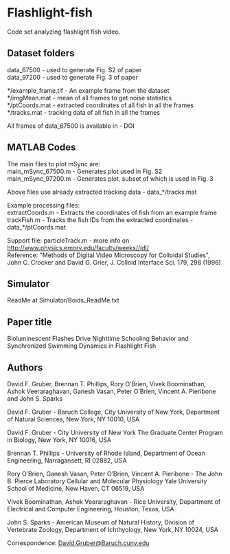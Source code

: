 # Flashlight-fish

Code set analyzing flashlight fish video.

## Dataset folders

data_67500 - used to generate Fig. S2 of paper <br />
data_97200 - used to generate Fig. 3 of paper

*/example_frame.tif - An example frame from the dataset <br />
*/imgMean.mat - mean of all frames to get noise statistics <br />
*/ptCoords.mat - extracted coordinates of all fish in all the frames <br />
*/tracks.mat - tracking data of all fish in all the frames <br />

All frames of data_67500 is available in - DOI

## MATLAB Codes

The main files to plot mSync are: <br />
main_mSync_67500.m - Generates plot used in Fig. S2 <br />
main_mSync_97200.m - Generates plot, subset of which is used in Fig. 3

Above files use already extracted tracking data - data_*/tracks.mat

Example processing files: <br />
extractCoords.m - Extracts the coordinates of fish from an example frame <br />
trackFish.m - Tracks the fish IDs from the extracted coordinates - data_*/ptCoords.mat

Support file:
particleTrack.m - more info on http://www.physics.emory.edu/faculty/weeks//idl/ <br />
Reference: "Methods of Digital Video Microscopy for Colloidal Studies", John C. Crocker and David G. Grier, J. Colloid Interface Sci. 179, 298 (1996)

## Simulator

ReadMe at Simulator/Boids_ReadMe.txt

## Paper title

Bioluminescent Flashes Drive Nighttime Schooling Behavior and Synchronized Swimming Dynamics in Flashlight Fish

## Authors

David F. Gruber, Brennan T. Phillips, Rory O’Brien, Vivek Boominathan, Ashok Veeraraghavan, Ganesh Vasan, Peter O’Brien, Vincent A. Pieribone and John S. Sparks 

David F. Gruber - Baruch College, City University of New York, Department of Natural Sciences, New York, NY 10010, USA 

David F. Gruber - City University of New York The Graduate Center Program in Biology, New York, NY 10016, USA 

Brennan T. Phillips - University of Rhode Island, Department of Ocean Engineering, Narragansett, RI 02882, USA

Rory O’Brien, Ganesh Vasan, Peter O’Brien, Vincent A. Pieribone - The John B. Pierce Laboratory Cellular and Molecular Physiology Yale University School of Medicine, New Haven, CT 06519, USA 

Vivek Boominathan, Ashok Veeraraghavan - Rice University, Department of Electrical and Computer Engineering, Houston, Texas, USA

John S. Sparks - American Museum of Natural History, Division of Vertebrate Zoology, Department of Ichthyology, New York, NY 10024, USA 

Correspondence: David.Gruber@Baruch.cuny.edu
